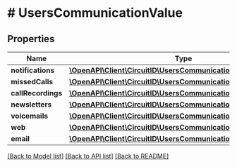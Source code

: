 # # UsersCommunicationValue

## Properties

Name | Type | Description | Notes
------------ | ------------- | ------------- | -------------
**notifications** | [**\OpenAPI\Client\CircuitID\UsersCommunicationValueNotifications**](UsersCommunicationValueNotifications.md) |  | [optional]
**missedCalls** | [**\OpenAPI\Client\CircuitID\UsersCommunicationValueNotifications**](UsersCommunicationValueNotifications.md) |  | [optional]
**callRecordings** | [**\OpenAPI\Client\CircuitID\UsersCommunicationValueNotifications**](UsersCommunicationValueNotifications.md) |  | [optional]
**newsletters** | [**\OpenAPI\Client\CircuitID\UsersCommunicationValueNotifications**](UsersCommunicationValueNotifications.md) |  | [optional]
**voicemails** | [**\OpenAPI\Client\CircuitID\UsersCommunicationValueNotifications**](UsersCommunicationValueNotifications.md) |  | [optional]
**web** | [**\OpenAPI\Client\CircuitID\UsersCommunicationValueNotifications**](UsersCommunicationValueNotifications.md) |  | [optional]
**email** | [**\OpenAPI\Client\CircuitID\UsersCommunicationValueNotifications**](UsersCommunicationValueNotifications.md) |  | [optional]

[[Back to Model list]](../../README.md#models) [[Back to API list]](../../README.md#endpoints) [[Back to README]](../../README.md)
